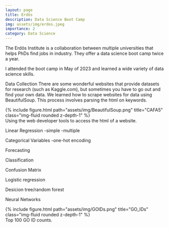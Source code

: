 ```yaml
---
layout: page
title: Erdös 
description: Data Science Boot Camp
img: assets/img/erdos.jpeg
importance: 2
category: Data Science
---
```


The Erdös Institute is a collaboration between multiple universities that helps PhDs find jobs in industry. They offer a data science boot camp twice a year.

I attended the boot camp in May of 2023 and learned a wide variety of data science skills.

Data Collection
There are some wonderful websites that provide datasets for research  (such as Kaggle.com), but sometimes you have to go out and find your own data. We learned how to scrape websites for data using BeautifulSoup. This process involves parsing the html on keywords.

<div class="row">
    <div class="col-sm mt-3 mt-md-0">
        {% include figure.html path="assets/img/BeautifulSoup.png" title="CAFA5" class="img-fluid rounded z-depth-1" %}
    </div>
</div>
<div class="caption">
    Using the web developer tools to access the html of a website.
</div>

Linear Regression 
-simple
-multiple

Categorical Variables
-one-hot encoding

Forecasting

Classification

Confusion Matrix

Logistic regression

Desicion tree/random forest

Neural Networks





<div class="row">
    <div class="col-sm mt-3 mt-md-0">
        {% include figure.html path="assets/img/GOIDs.png" title="GO_IDs" class="img-fluid rounded z-depth-1" %}
    </div>
</div>
<div class="caption">
    Top 100 GO ID counts.
</div>


